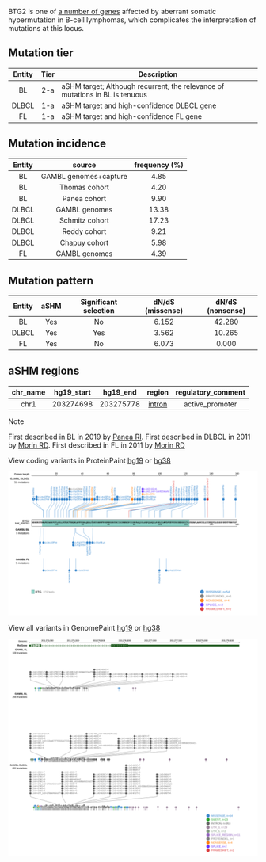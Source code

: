 BTG2 is one of [a number of genes](https://github.com/morinlab/LLMPP/wiki/ashm) affected by aberrant somatic hypermutation in B-cell lymphomas, which complicates the interpretation of mutations at this locus.

## Mutation tier

|Entity|Tier|Description                           |
|:------:|:----:|--------------------------------------|
|BL    |2-a | aSHM target; Although recurrent, the relevance of mutations in BL is tenuous |
|DLBCL |1-a | aSHM target and high-confidence DLBCL gene            |
|FL    |1-a | aSHM target and high-confidence FL gene               |
## Mutation incidence

|Entity|source               |frequency (%)|
|:------:|:---------------------:|:-------------:|
|BL    |GAMBL genomes+capture| 4.85        |
|BL    |Thomas cohort        | 4.20        |
|BL    |Panea cohort         | 9.90        |
|DLBCL |GAMBL genomes        |13.38        |
|DLBCL |Schmitz cohort       |17.23        |
|DLBCL |Reddy cohort         | 9.21        |
|DLBCL |Chapuy cohort        | 5.98        |
|FL    |GAMBL genomes        | 4.39        |

## Mutation pattern

|Entity|aSHM|Significant selection|dN/dS (missense)|dN/dS (nonsense)|
|:------:|:----:|:---------------------:|:----------------:|:----------------:|
|BL    |Yes |No                   |6.152           |42.280          |
|DLBCL |Yes |Yes                  |3.562           |10.265          |
|FL    |Yes |No                   |6.073           | 0.000          |

## aSHM regions

|chr_name|hg19_start|hg19_end |region                                                                                        |regulatory_comment|
|:--------:|:----------:|:---------:|:----------------------------------------------------------------------------------------------:|:------------------:|
|chr1    |203274698 |203275778|[intron](https://genome.ucsc.edu/s/rdmorin/GAMBL%20hg19?position=chr1%3A203274698%2D203275778)|active_promoter   |

> [!NOTE]
> First described in BL in 2019 by [Panea RI](https://pubmed.ncbi.nlm.nih.gov/31558468). First described in DLBCL in 2011 by [Morin RD](https://pubmed.ncbi.nlm.nih.gov/21796119). First described in FL in 2011 by [Morin RD](https://pubmed.ncbi.nlm.nih.gov/21796119)


View coding variants in ProteinPaint [hg19](https://www.bcgsc.ca/downloads/morinlab/GAMBL/test/genes/BTG2_protein.html)  or [hg38](https://www.bcgsc.ca/downloads/morinlab/GAMBL/test/genes/BTG2_protein_hg38.html)

![image](images/proteinpaint/BTG2_NM_006763.svg)

View all variants in GenomePaint [hg19](https://www.bcgsc.ca/downloads/morinlab/GAMBL/test/genes/BTG2.html)  or [hg38](https://www.bcgsc.ca/downloads/morinlab/GAMBL/test/genes/BTG2_hg38.html)

![image](images/proteinpaint/BTG2.svg)
